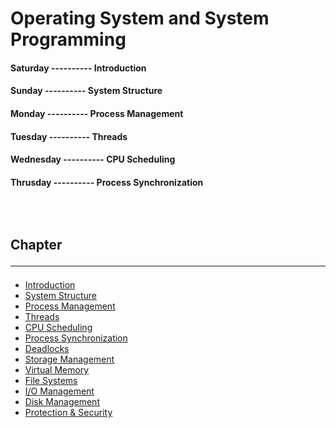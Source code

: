 <!--markdown practice-->
# Operating System and System Programming

#### **Saturday  ---------- Introduction</br>**
#### **Sunday    ---------- System Structure</br>**
#### **Monday    ---------- Process Management</br>**
#### **Tuesday   ---------- Threads</br>**
#### **Wednesday ---------- CPU Scheduling</br>**
#### **Thrusday  ---------- Process Synchronization</br>**


## </br></br>Chapter<hr/>

- [Introduction][P1]
- [System Structure][P2]
- [Process Management][P3]
- [Threads][P4]
- [CPU Scheduling][P5]
- [Process Synchronization][PS6]
- [Deadlocks][P7]
- [Storage Management][P8]
- [Virtual Memory][P9]
- [File Systems][P10]
- [I/O Management][P11]
- [Disk Management][P12]
- [Protection & Security][P13]





<!--Links-->
[P1]: https://github.com/HasanTarik-REC/Note-Collections/blob/Feature/Fourth%20Year/Even%20Semester/Operating%20System/Introduction/Introduction.md
[P2]: https://github.com/HasanTarik-REC/Note-Collections/blob/Feature/Fourth%20Year/Even%20Semester/Operating%20System/System%20Structure.md
[P3]: https://github.com/HasanTarik-REC/Note-Collections/blob/Feature/Fourth%20Year/Even%20Semester/Operating%20System/Process%20Management/Process%20Management.md
[P4]: https://github.com/HasanTarik-REC/Note-Collections/blob/Feature/Fourth%20Year/Even%20Semester/Operating%20System/Threads/Threads.md
[P5]: https://github.com/HasanTarik-REC/Note-Collections/blob/Feature/Fourth%20Year/Even%20Semester/Operating%20System/CPU%20scheduling/CPU%20scheduling.md
[PS6]: https://github.com/HasanTarik-REC/Note-Collections/blob/Feature/Fourth%20Year/Even%20Semester/Operating%20System/Process%20Synchronization/Process%20Synchronization.md
[P7]: https://github.com/HasanTarik-REC/Note-Collections/blob/Feature/Fourth%20Year/Even%20Semester/Operating%20System/Deadlocks.md
[P8]: https://github.com/HasanTarik-REC/Note-Collections/blob/Feature/Fourth%20Year/Even%20Semester/Operating%20System/Storage%20Management.md
[P9]: https://github.com/HasanTarik-REC/Note-Collections/blob/Feature/Fourth%20Year/Even%20Semester/Operating%20System/Virtual%20Memory.md
[P10]: https://github.com/HasanTarik-REC/Note-Collections/blob/Feature/Fourth%20Year/Even%20Semester/Operating%20System/File%20Systems.md
[P11]: https://github.com/HasanTarik-REC/Note-Collections/blob/Feature/Fourth%20Year/Even%20Semester/Operating%20System/I%20O%20Management.md
[P12]: https://github.com/HasanTarik-REC/Note-Collections/blob/Feature/Fourth%20Year/Even%20Semester/Operating%20System/Disk%20Management.md
[P13]: https://github.com/HasanTarik-REC/Note-Collections/blob/Feature/Fourth%20Year/Even%20Semester/Operating%20System/Protection%20and%20Security.md
<!--End-->
